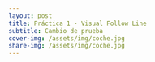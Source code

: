 ```yaml
---
layout: post
title: Práctica 1 - Visual Follow Line
subtitle: Cambio de prueba
cover-img: /assets/img/coche.jpg
share-img: /assets/img/coche.jpg
---
```

